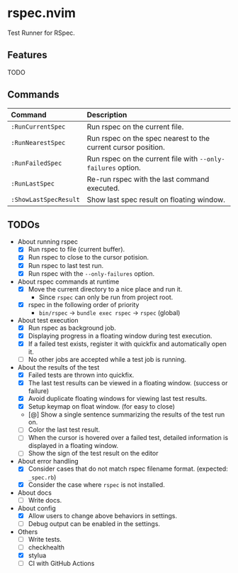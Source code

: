 # rspec.nvim

Test Runner for RSpec.

## Features

TODO

## Commands

|Command|Description|
|:--|:--|
|`:RunCurrentSpec`|Run rspec on the current file.|
|`:RunNearestSpec`|Run rspec on the spec nearest to the current cursor position.|
|`:RunFailedSpec`|Run rspec on the current file with `--only-failures` option.|
|`:RunLastSpec`|Re-run rspec with the last command executed.|
|`:ShowLastSpecResult`|Show last spec result on floating window.|

## TODOs

- About running rspec
  - [x] Run rspec to file (current buffer).
  - [x] Run rspec to close to the cursor potision.
  - [x] Run rspec to last test run.
  - [x] Run rspec with the `--only-failures` option.
- About rspec commands at runtime
  - [x] Move the current directory to a nice place and run it.
    - Since `rspec` can only be run from project root.
  - [x] rspec in the following order of priority
    - `bin/rspec` -> `bundle exec rspec` -> `rspec` (global)
- About test execution
  - [x] Run rspec as background job.
  - [x] Displaying progress in a floating window during test execution.
  - [x] If a failed test exists, register it with quickfix and automatically open it.
  - [ ] No other jobs are accepted while a test job is running.
- About the results of the test
  - [x] Failed tests are thrown into quickfix.
  - [x] The last test results can be viewed in a floating window. (success or failure)
  - [x] Avoid duplicate floating windows for viewing last test results.
  - [x] Setup keymap on float window. (for easy to close)
  - [@] Show a single sentence summarizing the results of the test run on.
  - [ ] Color the last test result.
  - [ ] When the cursor is hovered over a failed test, detailed information is displayed in a floating window.
  - [ ] Show the sign of the test result on the editor
- About error handling
  - [x] Consider cases that do not match rspec filename format. (expected: `_spec.rb`)
  - [x] Consider the case where `rspec` is not installed.
- About docs
  - [ ] Write docs.
- About config
  - [x] Allow users to change above behaviors in settings.
  - [ ] Debug output can be enabled in the settings.
- Others
  - [ ] Write tests.
  - [ ] checkhealth
  - [x] stylua
  - [ ] CI with GitHub Actions

